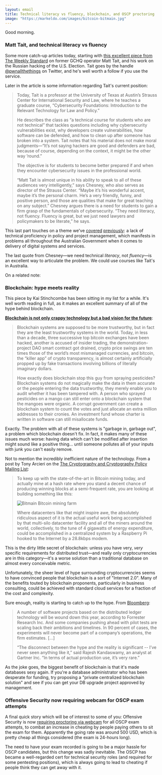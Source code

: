 ```yaml
---
layout: email
title: Technical literacy vs fluency, blockchain, and OSCP proctoring
image: "https://markeldo.com/images/bitcoin-bitmain.jpg"
---
```


Good morning.

### Matt Tait, and technical literacy vs fluency

Some more catch-up articles today, starting with [this excellent piece from The Weekly Standard](https://www.weeklystandard.com/haley-byrd/this-former-british-spy-exposed-the-russian-hackers) on former GCHQ operator Matt Tait, and his work on the Russian hacking of the U.S. Election. Tait goes by the handle [@pwnallthethings](https://twitter.com/pwnallthethings) on Twitter, and he's well worth a follow if you use the service.

Later in the article is some information regarding Tait's current position:

>Today, Tait is a professor at the University of Texas at Austin’s Strauss Center for International Security and Law, where he teaches a graduate course, “Cybersecurity Foundations: Introduction to the Relevant Technology for Law and Policy.”
>
>He describes the class as “a technical course for students who are not technical” that tackles questions including why cybersecurity vulnerabilities exist, why developers create vulnerabilities, how software can be defended, and how to clean up after someone has broken into a system. Tait notes that his material does not make moral judgments—“It’s not saying hackers are good and defenders are bad, because of course, depending on the context, it might be the other way ’round.”
>
>The objective is for students to become better prepared if and when they encounter cybersecurity issues in the professional world.
>
>“Matt Tait is almost unique in his ability to speak to all of these audiences very intelligently,” says Chesney, who also serves as director of the Strauss Center. “Maybe it’s his wonderful accent, maybe it’s the personal charm. He’s a very friendly, funny, and positive person, and those are qualities that make for great teaching on any subject.” Chesney argues there is a need for students to gain a firm grasp of the fundamentals of cybersecurity. “They need literacy, not fluency. Fluency is great, but we just need lawyers and policymakers to be literate,” he says.

This last part touches on a theme we've [covered](https://markeldo.com/Email-update-Tweetstorms-Technical-vs-management-and-blockchain-authentication/) [previously](https://markeldo.com/Email-update-Australian-Digital-Government-Report-and-myGovID/): a lack of technical proficiency in policy and project management, which manifests in problems all throughout the Australian Government when it comes to delivery of digital systems and services.

The last quote from Chesney—we need technical *literacy*, not *fluency*—is an excellent way to articulate the problem. We could use courses like Tait's in Australia.

On a related note:

### Blockchain: hype meets reality

This piece by Kai Stinchcombe has been sitting in my list for a while. It's well worth reading in full, as it makes an excellent summary of all of the hype behind blockchain.

 [**Blockchain is not only crappy technology but a bad vision for the future**](https://medium.com/@kaistinchcombe/decentralized-and-trustless-crypto-paradise-is-actually-a-medieval-hellhole-c1ca122efdec):
 
>Blockchain systems are supposed to be more trustworthy, but in fact they are the least trustworthy systems in the world. Today, in less than a decade, three successive top bitcoin exchanges have been hacked, another is accused of insider trading, the demonstration-project DAO smart contract got drained, crypto price swings are ten times those of the world’s most mismanaged currencies, and bitcoin, the “killer app” of crypto transparency, is almost certainly artificially propped up by fake transactions involving billions of literally imaginary dollars.
>
>How exactly does blockchain stop this guy from spraying pesticides?
Blockchain systems do not magically make the data in them accurate or the people entering the data trustworthy, they merely enable you to audit whether it has been tampered with. A person who sprayed pesticides on a mango can still enter onto a blockchain system that the mangoes were organic. A corrupt government can create a blockchain system to count the votes and just allocate an extra million addresses to their cronies. An investment fund whose charter is written in software can still misallocate funds.

Exactly. The problem with all of these systems is "garbage in, garbage out", a problem which blockchain doesn't fix. In fact, it makes many of these issues much worse: having data which can't be modified after insertion might sound like a positive thing... until someone pollutes all of your inputs with junk you can't easily remove.

Not to mention the incredibly inefficient nature of the technology. From a post by Tony Arcieri on the [The Cryptography and Cryptography Policy Mailing List](http://www.metzdowd.com/pipermail/cryptography/2018-February/033788.html/):

>To keep up with the state-of-the-art in Bitcoin mining today, and actually
mine at a hash rate where you stand a decent chance of producing winning
blocks at a semi-frequent rate, you are looking at building something like
this:
>
> ![Bitmain Bitcoin mining farm](https://markeldo.com/images/bitcoin-bitmain.jpg)
>
>Where datacenters like that might inspire awe, the absolutely ridiculous
aspect of it is the actual useful work being accomplished by that
multi-silo datacenter facility and all of the miners around the world,
collectively, to the tune of 4 gigawatts of energy expenditure, could be
accomplished in a centralized system by a Raspberry Pi hooked to the
Internet by a 28.8kbps modem.

This is the dirty little secret of blockchain: unless you have very, *very* specific requirements for distributed trust—and really only cryptocurrencies are in this category—it's a worse solution than a traditional database on almost every conceivable metric. 

Unfortunately, the sheer level of hype surrounding cryptocurrencies seems to have convinced people that blockchain is a sort of "Internet 2.0". Many of the benefits touted by blockchain proponents, particularly in business consulting, could be achieved with standard cloud services for a fraction of the cost and complexity.

Sure enough, reality is starting to catch up to the hype. From [Bloomberg](https://www.bloomberg.com/news/articles/2018-07-31/blockchain-once-seen-as-a-corporate-cure-all-suffers-slowdown):

>A number of software projects based on the distributed ledger technology will be wound down this year, according to Forrester Research Inc. And some companies pushing ahead with pilot tests are scaling back their ambitions and timelines. In 90 percent of cases, the experiments will never become part of a company’s operations, the firm estimates. [...]
>
>“The disconnect between the hype and the reality is significant -- I’ve never seen anything like it,” said Rajesh Kandaswamy, an analyst at Gartner Inc. “In terms of actual production use, it’s very rare.”

As the joke goes, the biggest benefit of blockchain is that it's made databases sexy again. If you're a database administrator who has been desperate for funding, try proposing a "private centralized blockchain solution" and see if you can get your DB upgrade project approved by management.

### Offensive Security now requiring webcam for OSCP exam attempts

A final quick story which will be of interest to some of you: Offensive Security is now [requiring proctoring via webcam](https://www.offensive-security.com/offsec/proctoring/) for all OSCP exam attempts, to combat an increase in cheating by people paying others to sit the exam for them. Apparently the going rate was around 500 USD, which is pretty cheap all things considered (the exam is 24-hours long). 

The need to have your exam recorded is going to be a major hassle for OSCP candidates, but this change was sadly inevitable. The OSCP has became a well-regarded cert for technical security roles (and required for some pentesting positions), which is always going to lead to cheating if people think they can get away with it.